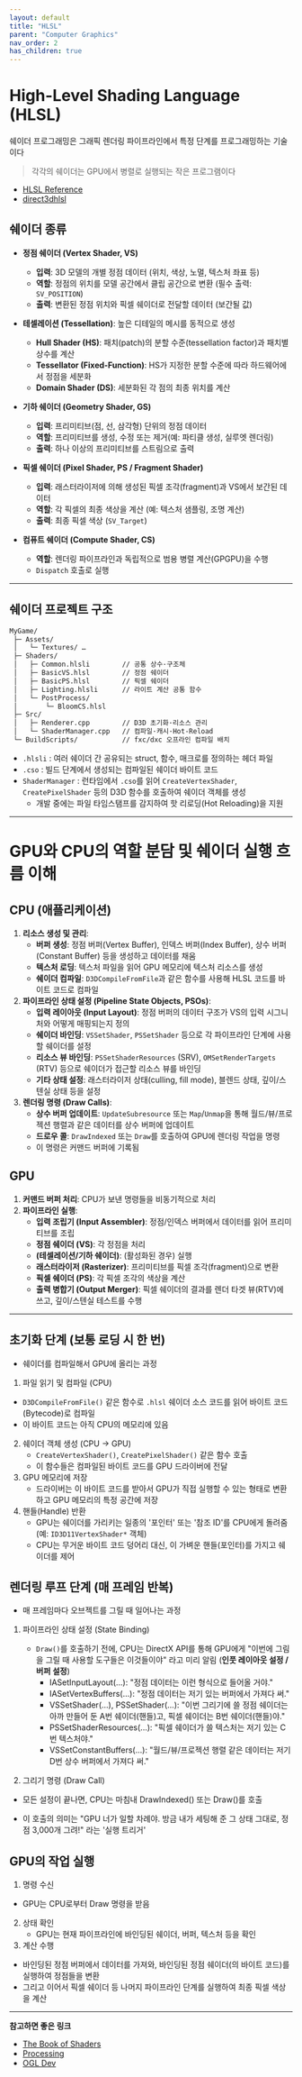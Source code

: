 ```yaml
---
layout: default
title: "HLSL"
parent: "Computer Graphics"
nav_order: 2
has_children: true
---
```


# High-Level Shading Language (HLSL)
쉐이더 프로그래밍은 그래픽 렌더링 파이프라인에서 특정 단계를 프로그래밍하는 기술이다

> 각각의 쉐이더는 GPU에서 병렬로 실행되는 작은 프로그램이다

- [HLSL Reference](https://learn.microsoft.com/en-us/windows/win32/direct3dhlsl/dx-graphics-hlsl-intrinsic-functions)
- [direct3dhlsl](https://learn.microsoft.com/ko-kr/windows/win32/direct3dhlsl/pachaging-a-shader-library)

## 쉐이더 종류

- **정점 쉐이더 (Vertex Shader, VS)**
  - **입력**: 3D 모델의 개별 정점 데이터 (위치, 색상, 노멀, 텍스처 좌표 등)
  - **역할**: 정점의 위치를 모델 공간에서 클립 공간으로 변환 (필수 출력: `SV_POSITION`)
  - **출력**: 변환된 정점 위치와 픽셀 쉐이더로 전달할 데이터 (보간될 값)

- **테셀레이션 (Tessellation)**: 높은 디테일의 메시를 동적으로 생성
  - **Hull Shader (HS)**: 패치(patch)의 분할 수준(tessellation factor)과 패치별 상수를 계산
  - **Tessellator (Fixed-Function)**: HS가 지정한 분할 수준에 따라 하드웨어에서 정점을 세분화
  - **Domain Shader (DS)**: 세분화된 각 점의 최종 위치를 계산

- **기하 쉐이더 (Geometry Shader, GS)**
  - **입력**: 프리미티브(점, 선, 삼각형) 단위의 정점 데이터
  - **역할**: 프리미티브를 생성, 수정 또는 제거(예: 파티클 생성, 실루엣 렌더링)
  - **출력**: 하나 이상의 프리미티브를 스트림으로 출력

- **픽셀 쉐이더 (Pixel Shader, PS / Fragment Shader)**
  - **입력**: 래스터라이저에 의해 생성된 픽셀 조각(fragment)과 VS에서 보간된 데이터
  - **역할**: 각 픽셀의 최종 색상을 계산 (예: 텍스처 샘플링, 조명 계산)
  - **출력**: 최종 픽셀 색상 (`SV_Target`)

- **컴퓨트 쉐이더 (Compute Shader, CS)**
  - **역할**: 렌더링 파이프라인과 독립적으로 범용 병렬 계산(GPGPU)을 수행
  - `Dispatch` 호출로 실행

---

## 쉐이더 프로젝트 구조

```md
MyGame/
 ├─ Assets/
 │   └─ Textures/ …
 ├─ Shaders/
 │   ├─ Common.hlsli        // 공통 상수·구조체
 │   ├─ BasicVS.hlsl        // 정점 쉐이더
 │   ├─ BasicPS.hlsl        // 픽셀 쉐이더
 │   ├─ Lighting.hlsli      // 라이트 계산 공통 함수
 │   └─ PostProcess/
 │       └─ BloomCS.hlsl
 ├─ Src/
 │   ├─ Renderer.cpp        // D3D 초기화·리소스 관리
 │   └─ ShaderManager.cpp   // 컴파일·캐시·Hot-Reload
 └─ BuildScripts/           // fxc/dxc 오프라인 컴파일 배치
```

- `.hlsli` : 여러 쉐이더 간 공유되는 struct, 함수, 매크로를 정의하는 헤더 파일
- `.cso` : 빌드 단계에서 생성되는 컴파일된 쉐이더 바이트 코드
- `ShaderManager` : 런타임에서 `.cso`를 읽어 `CreateVertexShader`, `CreatePixelShader` 등의 D3D 함수를 호출하여 쉐이더 객체를 생성
  - 개발 중에는 파일 타임스탬프를 감지하여 핫 리로딩(Hot Reloading)을 지원

---

# GPU와 CPU의 역할 분담 및 쉐이더 실행 흐름 이해
## CPU (애플리케이션)
1.  **리소스 생성 및 관리**:
    -   **버퍼 생성**: 정점 버퍼(Vertex Buffer), 인덱스 버퍼(Index Buffer), 상수 버퍼(Constant Buffer) 등을 생성하고 데이터를 채움
    -   **텍스처 로딩**: 텍스처 파일을 읽어 GPU 메모리에 텍스처 리소스를 생성
    -   **쉐이더 컴파일**: `D3DCompileFromFile`과 같은 함수를 사용해 HLSL 코드를 바이트 코드로 컴파일
2.  **파이프라인 상태 설정 (Pipeline State Objects, PSOs)**:
    -   **입력 레이아웃 (Input Layout)**: 정점 버퍼의 데이터 구조가 VS의 입력 시그니처와 어떻게 매핑되는지 정의
    -   **쉐이더 바인딩**: `VSSetShader`, `PSSetShader` 등으로 각 파이프라인 단계에 사용할 쉐이더를 설정
    -   **리소스 뷰 바인딩**: `PSSetShaderResources` (SRV), `OMSetRenderTargets` (RTV) 등으로 쉐이더가 접근할 리소스 뷰를 바인딩
    -   **기타 상태 설정**: 래스터라이저 상태(culling, fill mode), 블렌드 상태, 깊이/스텐실 상태 등을 설정
3.  **렌더링 명령 (Draw Calls)**:
    -   **상수 버퍼 업데이트**: `UpdateSubresource` 또는 `Map`/`Unmap`을 통해 월드/뷰/프로젝션 행렬과 같은 데이터를 상수 버퍼에 업데이트
    -   **드로우 콜**: `DrawIndexed` 또는 `Draw`를 호출하여 GPU에 렌더링 작업을 명령
    -   이 명령은 커맨드 버퍼에 기록됨

## GPU
1.  **커맨드 버퍼 처리**: CPU가 보낸 명령들을 비동기적으로 처리
2.  **파이프라인 실행**:
    -   **입력 조립기 (Input Assembler)**: 정점/인덱스 버퍼에서 데이터를 읽어 프리미티브를 조립
    -   **정점 쉐이더 (VS)**: 각 정점을 처리
    -   **(테셀레이션/기하 쉐이더)**: (활성화된 경우) 실행
    -   **래스터라이저 (Rasterizer)**: 프리미티브를 픽셀 조각(fragment)으로 변환
    -   **픽셀 쉐이더 (PS)**: 각 픽셀 조각의 색상을 계산
    -   **출력 병합기 (Output Merger)**: 픽셀 쉐이더의 결과를 렌더 타겟 뷰(RTV)에 쓰고, 깊이/스텐실 테스트를 수행

---

## 초기화 단계 (보통 로딩 시 한 번)
- 쉐이더를 컴파일해서 GPU에 올리는 과정

1. 파일 읽기 및 컴파일 (CPU)
  - `D3DCompileFromFile()` 같은 함수로 `.hlsl` 쉐이더 소스 코드를 읽어 바이트 코드(Bytecode)로 컴파일
  - 이 바이트 코드는 아직 CPU의 메모리에 있음
2. 쉐이더 객체 생성 (CPU -> GPU)
   - `CreateVertexShader()`, `CreatePixelShader()` 같은 함수 호출
   - 이 함수들은 컴파일된 바이트 코드를 GPU 드라이버에 전달
3. GPU 메모리에 저장
   - 드라이버는 이 바이트 코드를 받아서 GPU가 직접 실행할 수 있는 형태로 변환하고 GPU 메모리의 특정 공간에 저장
4. 핸들(Handle) 반환
   - GPU는 쉐이더를 가리키는 일종의 '포인터' 또는 '참조 ID'를 CPU에게 돌려줌 (예: `ID3D11VertexShader*` 객체)
   - CPU는 무거운 바이트 코드 덩어리 대신, 이 가벼운 핸들(포인터)를 가지고 쉐이더를 제어

## 렌더링 루프 단계 (매 프레임 반복)
- 매 프레임마다 오브젝트를 그릴 때 일어나는 과정

1. 파이프라인 상태 설정 (State Binding)
   - `Draw()`를 호출하기 전에, CPU는 DirectX API를 통해 GPU에게 "이번에 그림을 그릴 때 사용할 도구들은 이것들이야" 라고 미리 알림 (**인풋 레이아웃 설정 / 버퍼 설정**)
      * IASetInputLayout(...): "정점 데이터는 이런 형식으로 들어올 거야."
      * IASetVertexBuffers(...): "정점 데이터는 저기 있는 버퍼에서 가져다 써."
      * VSSetShader(...), PSSetShader(...): "이번 그리기에 쓸 정점 쉐이더는 아까 만들어 둔 A번 쉐이더(핸들)고,
     픽셀 쉐이더는 B번 쉐이더(핸들)야."
      * PSSetShaderResources(...): "픽셀 쉐이더가 쓸 텍스처는 저기 있는 C번 텍스처야."
      * VSSetConstantBuffers(...): "월드/뷰/프로젝션 행렬 같은 데이터는 저기 D번 상수 버퍼에서 가져다 써."

2. 그리기 명령 (Draw Call)
  - 모든 설정이 끝나면, CPU는 마침내 DrawIndexed() 또는 Draw()를 호출
 * 이 호출의 의미는 "GPU 너가 일할 차례야. 방금 내가 세팅해 준 그 상태 그대로, 정점 3,000개
그려!" 라는 '실행 트리거'

## GPU의 작업 실행
1. 명령 수신
  - GPU는 CPU로부터 Draw 명령을 받음
2. 상태 확인
   - GPU는 현재 파이프라인에 바인딩된 쉐이더, 버퍼, 텍스처 등을 확인
3. 계산 수행
  - 바인딩된 정점 버퍼에서 데이터를 가져와, 바인딩된 정점 쉐이더(의 바이트 코드)를 실행하여
정점들을 변환
  - 그리고 이어서 픽셀 쉐이더 등 나머지 파이프라인 단계를 실행하여 최종 픽셀 색상을 계산

---

**참고하면 좋은 링크**

- [The Book of Shaders](https://thebookofshaders.com/)
- [Processing](https://processing.org/tutorials/)
- [OGL Dev](https://ogldev.org/)